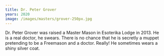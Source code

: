 ```yaml
---
title: Dr. Peter Grover
years: 2020
image: /images/masters/grover-250px.jpg
---
```


Dr. Peter Grover was raised a Master Mason in Esoterika Lodge in 2013. He is a real doctor, he swears. There is no chance that he is secretly a muppet pretending to be a Freemason and a doctor. Really! He sometimes wears a shiny silver coat.


